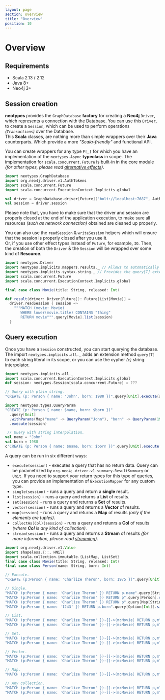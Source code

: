 ```yaml
---
layout: page
section: overview
title: "Overview"
position: 10
---
```


# Overview

## Requirements

+ Scala 2.13 / 2.12
+ Java 8+
+ Neo4j 3+

## Session creation

**neotypes** provides the `GraphDatabase` **factory** for creating a **Neo4j** `Driver`, which represents a connection with the Database.
You can use this `Driver`, to create a `Session`, which can be used to perform operations _(`Transactions`)_ over the Database.<br>
This **Scala** classes, are nothing more than simple wrappers over their **Java** counterparts. Which provide a more _"Scala-friendly"_ and functional API.

You can create wrappers for any type `F[_]` for which you have an implementation of the `neotypes.Async` **typeclass** in scope.
The implementation for `scala.concurrent.Future` is built-in in the core module _(for other types, please read [alternative effects](alternative_effects))_.

```scala mdoc:compile-only
import neotypes.GraphDatabase
import org.neo4j.driver.v1.AuthTokens
import scala.concurrent.Future
import scala.concurrent.ExecutionContext.Implicits.global

val driver = GraphDatabase.driver[Future]("bolt://localhost:7687", AuthTokens.basic("neo4j", "****"))
val session = driver.session
```

Please note that, you have to make sure that the driver and session are properly closed at the end of the application execution, to make sure all resources _(such as network connection)_ obtained are cleaned up properly.

You can also use the `readSession` & `writeSession` helpers which will ensure that the session is properly closed after you use it.<br>
Or, if you use other effect types instead of `Future`, for example, `IO`. Then, the creation of both the `Driver` & the `Session` will be wrapped over some kind of **Resource**.

```scala mdoc:compile-only
import neotypes.Driver
import neotypes.implicits.mappers.results._ // Allows to automatically derive an implicit ResultMapper for case classes.
import neotypes.implicits.syntax.string._ // Provides the query[T] extension method.
import scala.concurrent.Future
import scala.concurrent.ExecutionContext.Implicits.global

final case class Movie(title: String, released: Int)

def result(driver: Driver[Future]): Future[List[Movie]] =
  driver.readSession { session =>
    """MATCH (movie: Movie)
       WHERE lower(movie.title) CONTAINS "thing"
       RETURN movie""".query[Movie].list(session)
  }
```

## Query execution

Once you have a `Session` constructed, you can start querying the database.
The import `neotypes.implicits.all._` adds an extension method `query[T]` to each string literal in its scope, or you can use the cypher _(`c`)_ string interpolator.

```scala mdoc:invisible
import neotypes.implicits.all._
import scala.concurrent.ExecutionContext.Implicits.global
def session: neotypes.Session[scala.concurrent.Future] = ???
```

```scala mdoc:compile-only
// Query with plain string.
"CREATE (p: Person { name: 'John', born: 1980 })".query[Unit].execute(session)

import neotypes.types.QueryParam
"CREATE (p: Person { name: $name, born: $born })"
  .query[Unit]
  .withParams(Map("name" -> QueryParam("John"), "born" -> QueryParam(1980)))
  .execute(session)

 // Query with string interpolation.
val name = "John"
val born = 1980
c"CREATE (p: Person { name: $name, born: $born })".query[Unit].execute(session)
```

A query can be run in six different ways:

* `execute(session)` - executes a query that has no return data. Query can be parametrized by `org.neo4j.driver.v1.summary.ResultSummary` or `Unit`.
If you need to support your return types for this type of queries, you can provide an implementation of `ExecutionMapper` for any custom type.
* `single(session)` - runs a query and return a **single** result.
* `list(session)` - runs a query and returns a **List** of results.
* `set(session)` - runs a query and returns a **Set** of results.
* `vector(session)` - runs a query and returns a **Vector** of results.
* `map(session)` - runs a query and returns a **Map** of results _(only if the elements are tuples)_.
* `collectAs(Col)(session)` - runs a query and retunrs a **Col** of results _(where **Col** is any kind of collection)_.
* `stream(session)` - runs a query and returns a **Stream** of results
_(for more information, please read [streaming](streams))_.

```scala mdoc:compile-only
import org.neo4j.driver.v1.Value
import shapeless.{::, HNil}
import scala.collection.immutable.{ListMap, ListSet}
final case class Movie(title: String, released: Int)
final case class Person(name: String, born: Int)

// Execute.
"CREATE (p:Person { name: 'Charlize Theron', born: 1975 })".query[Unit].execute(session)

// Single.
"MATCH (p:Person { name: 'Charlize Theron' }) RETURN p.name".query[String].single(session)
"MATCH (p:Person { name: 'Charlize Theron' }) RETURN p".query[Person].single(session)
"MATCH (p:Person { name: 'Charlize Theron' }) RETURN p".query[Map[String, Value]].single(session)
"MATCH (p:Person { name: '1243' }) RETURN p.born".query[Option[Int]].single(session)

// List.
"MATCH (p:Person { name: 'Charlize Theron' })-[]->(m:Movie) RETURN p,m".query[Person :: Movie :: HNil].list(session)
"MATCH (p:Person { name: 'Charlize Theron' })-[]->(m:Movie) RETURN p,m".query[(Person, Movie)].list(session)

// Set.
"MATCH (p:Person { name: 'Charlize Theron' })-[]->(m:Movie) RETURN p,m".query[Person :: Movie :: HNil].set(session)
"MATCH (p:Person { name: 'Charlize Theron' })-[]->(m:Movie) RETURN p,m".query[(Person, Movie)].set(session)

// Vector.
"MATCH (p:Person { name: 'Charlize Theron' })-[]->(m:Movie) RETURN p,m".query[Person :: Movie :: HNil].vector(session)
"MATCH (p:Person { name: 'Charlize Theron' })-[]->(m:Movie) RETURN p,m".query[(Person, Movie)].vector(session)

// Map.
"MATCH (p:Person { name: 'Charlize Theron' })-[]->(m:Movie) RETURN p,m".query[(Person, Movie)].map(session)

// Any collection.
"MATCH (p:Person { name: 'Charlize Theron' })-[]->(m:Movie) RETURN p,m".query[Person :: Movie :: HNil].collectAs(ListSet)(session)
"MATCH (p:Person { name: 'Charlize Theron' })-[]->(m:Movie) RETURN p,m".query[(Person, Movie)].collectAs(ListMap)(session)
```
